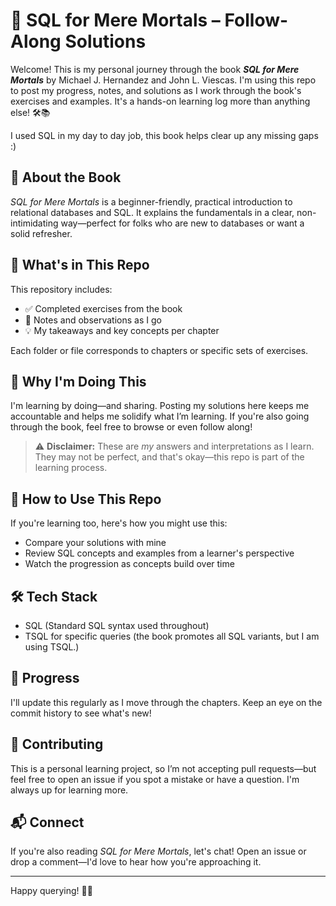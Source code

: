 # 📘 SQL for Mere Mortals – Follow-Along Solutions

Welcome! This is my personal journey through the book **_SQL for Mere Mortals_** by Michael J. Hernandez and John L. Viescas. I'm using this repo to post my progress, notes, and solutions as I work through the book's exercises and examples. It's a hands-on learning log more than anything else! 🛠️📚

I used SQL in my day to day job, this book helps clear up any missing gaps :)

## 🚀 About the Book

*SQL for Mere Mortals* is a beginner-friendly, practical introduction to relational databases and SQL. It explains the fundamentals in a clear, non-intimidating way—perfect for folks who are new to databases or want a solid refresher.

## 📂 What's in This Repo

This repository includes:

- ✅ Completed exercises from the book
- 📝 Notes and observations as I go
- 💡 My takeaways and key concepts per chapter

Each folder or file corresponds to chapters or specific sets of exercises.

## 🧠 Why I'm Doing This

I'm learning by doing—and sharing. Posting my solutions here keeps me accountable and helps me solidify what I’m learning. If you're also going through the book, feel free to browse or even follow along!

> ⚠️ **Disclaimer:** These are *my* answers and interpretations as I learn. They may not be perfect, and that's okay—this repo is part of the learning process.

## 📌 How to Use This Repo

If you're learning too, here's how you might use this:

- Compare your solutions with mine
- Review SQL concepts and examples from a learner's perspective
- Watch the progression as concepts build over time

## 🛠 Tech Stack

- SQL (Standard SQL syntax used throughout)
- TSQL for specific queries (the book promotes all SQL variants, but I am using TSQL.)

## 📅 Progress

I'll update this regularly as I move through the chapters. Keep an eye on the commit history to see what's new!

## 🙌 Contributing

This is a personal learning project, so I’m not accepting pull requests—but feel free to open an issue if you spot a mistake or have a question. I'm always up for learning more.

## 📬 Connect

If you're also reading *SQL for Mere Mortals*, let's chat! Open an issue or drop a comment—I'd love to hear how you're approaching it.

---

Happy querying! 🧮✨
